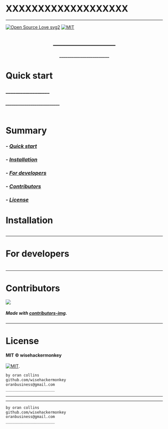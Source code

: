 # XXXXXXXXXXXXXXXXXXX
----
[![Open Source Love svg2](https://badges.frapsoft.com/os/v2/open-source.svg?v=103)](https://github.com/ellerbrock/open-source-badges/)
[![MIT](https://img.shields.io/github/license/wisehackermonkey/XXXXXXXXXXXXXXXXXXX.svg)](https://github.com/wisehackermonkey/XXXXXXXXXXXXXXXXXXX/blob/master/LICENSE)
<!-- <img src="assets/NNNNNNNNNNNNN" width="400"> -->
<h2 align="center">____________________</h2>

<h4 align="center">________________________</h4>


# Quick start
### __________________
##### __________________________
```bash
```

# Summary
### -  *[Quick start](#Quick-start)*
### -  *[Installation](#Installation)*
### -  *[For developers](#For-developers)*
### -  *[Contributors](#Contributors)*
### -  *[License](#License)*



# Installation
```bash
```

<!-- ----------------- -->
<!-- # Screenshots -->
<!-- - <img src="assets/_____________" width="400">  -->
<!-- -  -->



<!-- SETUP -->
-----------------
# For developers
### 
```bash
```

-----------------
# Contributors

[![](https://contrib.rocks/image?repo=wisehackermonkey/XXXXXXXXXXXXXXXXXXX)](https://github.com/wisehackermonkey/XXXXXXXXXXXXXXXXXXX/graphs/contributors)

##### Made with [contributors-img](https://contrib.rocks).

-----------------
# License
#### MIT © wisehackermonkey
[![MIT](https://img.shields.io/github/license/wisehackermonkey/XXXXXXXXXXXXXXXXXXX.svg)](https://github.com/wisehackermonkey/XXXXXXXXXXXXXXXXXXX/blob/master/LICENSE).

```bash
by oran collins
github.com/wisehackermonkey
oranbusiness@gmail.com
______________________
```

















<!-- ---------------------------------- -->
<!-- FULL -->
<!-- ---------------------------------- -->

<!-- # XXXXXXXXXXXXXXXXXXX -->
----
<!-- 
[![Open Source Love svg2](https://badges.frapsoft.com/os/v2/open-source.svg?v=103)](https://github.com/ellerbrock/open-source-badges/)
[![MIT](https://img.shields.io/github/license/wisehackermonkey/XXXXXXXXXXXXXXXXXXX.svg)](https://github.com/wisehackermonkey/XXXXXXXXXXXXXXXXXXX/blob/master/LICENSE)
<img src="assets/NNNNNNNNNNNNN" width="400">
<h2 align="center">____________________</h2>
<h4 align="center">________________________</h4>
 -->

<!-- 

# Quick start
### __________________
##### __________________________
```bash
```

 -->


<!-- 

# Summary
### -  *[Quick start](#Quick-start)*
### -  *[Live Demo](#Live-demo)*
### -  *[Installation](#Installation)*
### -  *[Screenshots](#Screenshots)*
### -  *[License](#License)*
### -  *[Features](#Features)*
### -  *[For developers](#For-developers)*
### -  *[Todo](#TODO)*
### -  *[Related](#Related)*
### -  *[Contributors](#Contributors)*
 -->



-----------------
<!-- <img src="assets/KKKKKKKKKKK" width="400"> -->
<!-- # [Live Demo](https://www._____________.com) -->





<!-- 
# Installation
### 
```bash
``` -->




<!-- 

-----------------
# Screenshots
- <img src="assets/_____________" width="400"> 
- 
 -->



<!-- 

# Features
- [x] ______
- [ ] ______


 -->


<!-- 
-----------------
# For developers
### 
```bash
```
 -->





<!-- -----------------
# TODO
- [x] ___________
- [ ] ___________ -->

<!-- 
-----------------
# Built with
- #### ________________
 -->





<!-- -----------------
# Related 
### [_________](https://www.____________.com)
 -->





<!-- 
-----------------
# Contributors

[![](https://contrib.rocks/image?repo=wisehackermonkey/XXXXXXXXXXXXXXXXXXX)](https://github.com/wisehackermonkey/XXXXXXXXXXXXXXXXXXX/graphs/contributors)

##### Made with [contributors-img](https://contrib.rocks).

-----------------
# License
#### MIT © wisehackermonkey
[![MIT](https://img.shields.io/github/license/wisehackermonkey/XXXXXXXXXXXXXXXXXXX.svg)](https://github.com/wisehackermonkey/XXXXXXXXXXXXXXXXXXX/blob/master/LICENSE)
 -->

```bash
by oran collins
github.com/wisehackermonkey
oranbusiness@gmail.com
______________________
```

<!-- ---------------------------------- -->
<!-- EXTRAS -->
<!-- ----------------------------------- -->
<br><br><br><br><br><br><br><br><br><br><br><br><br><br><br><br><br><br><br><br>
<!-- 
[![Javascript](https://img.shields.io/badge/Javascript-Enabled-lightgreen.svg)](https://shields.io/) 
[![forthebadge made-with-python](https://forthebadge.com/images/badges/made-with-python.svg)](https://www.python.org/)
![Python](https://img.shields.io/badge/Python-Enabled-<COLOR>.svg)
![P5.js](https://img.shields.io/badge/P5.js-Enabled-pink.svg)
[![Generic badge](https://img.shields.io/badge/<SUBJECT>-<STATUS>-<COLOR>.svg)](https://shields.io/)
[![GitHub release](https://img.shields.io/github/release/wisehackermonkey/XXXXXXXXXXXXXXXXXXX.svg)](https://GitHub.com/wisehackermonkey/XXXXXXXXXXXXXXXXXXX/releases/)
[![GitHub tag](https://img.shields.io/github/tag/wisehackermonkey/XXXXXXXXXXXXXXXXXXX.svg)](https://GitHub.com/wisehackermonkey/XXXXXXXXXXXXXXXXXXX/tags/)
[![GitHub pull-requests](https://img.shields.io/github/issues-pr/wisehackermonkey/XXXXXXXXXXXXXXXXXXX.svg)](https://GitHub.com/wisehackermonkey/XXXXXXXXXXXXXXXXXXX/pull/)
[![Website perso.crans.org](https://img.shields.io/website-up-down-green-red/http/www.orancollins.com.svg)](http://www.orancollins.com/) 
    -->

<!-- 
# https://yuml.me/diagram/plain/activity/draw
### (start)->[AAAAAAAA]<aaaaa->(BBBBBB)->(end) 

# Diagram
## 
```bash
```
 -->

<!-- 

# List
- 
- 
- 



# Toggle List
<details>
<x>____________</x>
<x>____________</x>
<x>____________</x>
</details>

# Keyboard Commnand
### <kbd>Command/ctrl + R</kbd> 

# Installation
### 
```bash
cd ~
git clone https://github.com/wisehackermonkey/XXXXXXXXXXXXXXXXXXX.git
cd XXXXXXXXXXXXXXXXXXX
pip install -r requirements.txt
npm install
```

# Docker
### Build
```bash
cd ~
git clone https://github.com/wisehackermonkey/XXXXXXXXXXXXXXXXXXX.git
cd XXXXXXXXXXXXXXXXXXX
docker build -t wisehackermonkey/XXXXXXXXXXXXXXXXXXX:latest .  
```
### Run
```bash
docker run -it --rm --name wisehackermonkey/XXXXXXXXXXXXXXXXXXX:latest  
```
### Docker-compose
```bash
docker-compose build
docker-compose up 
```



# Publish Docker Image
```bash
docker build -t wisehackermonkey/XXXXXXXXXXXXXXXXXXX:latest .
docker login
docker push wisehackermonkey/XXXXXXXXXXXXXXXXXXX:latest
```

 -->